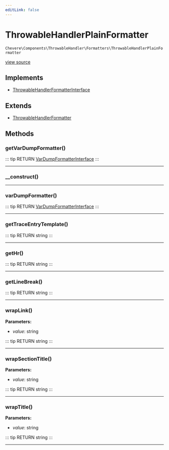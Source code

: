 ```yaml
---
editLink: false
---
```


# ThrowableHandlerPlainFormatter

`Chevere\Components\ThrowableHandler\Formatters\ThrowableHandlerPlainFormatter`

[view source](https://github.com/chevere/chevere/blob/master/src/Chevere/Components/ThrowableHandler/Formatters/ThrowableHandlerPlainFormatter.php)

## Implements

- [ThrowableHandlerFormatterInterface](../../../Interfaces/ThrowableHandler/ThrowableHandlerFormatterInterface.md)

## Extends

- [ThrowableHandlerFormatter](./ThrowableHandlerFormatter.md)

## Methods

### getVarDumpFormatter()

::: tip RETURN
[VarDumpFormatterInterface](../../../Interfaces/VarDump/VarDumpFormatterInterface.md)
:::

---

### __construct()

---

### varDumpFormatter()

::: tip RETURN
[VarDumpFormatterInterface](../../../Interfaces/VarDump/VarDumpFormatterInterface.md)
:::

---

### getTraceEntryTemplate()

::: tip RETURN
string
:::

---

### getHr()

::: tip RETURN
string
:::

---

### getLineBreak()

::: tip RETURN
string
:::

---

### wrapLink()

**Parameters:**

- *value*: string

::: tip RETURN
string
:::

---

### wrapSectionTitle()

**Parameters:**

- *value*: string

::: tip RETURN
string
:::

---

### wrapTitle()

**Parameters:**

- *value*: string

::: tip RETURN
string
:::

---
